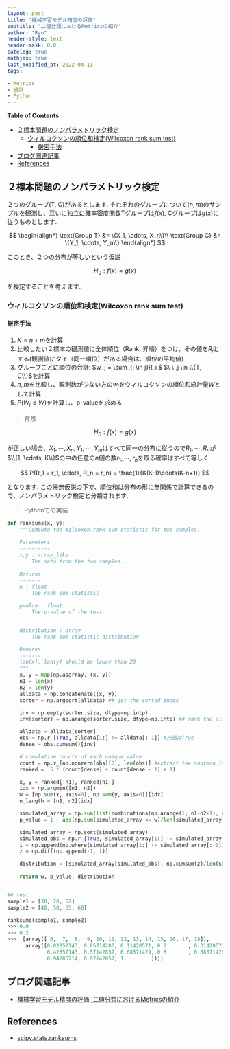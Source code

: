 ```yaml
---
layout: post
title: "機械学習モデル精度の評価"
subtitle: "二値分類におけるMetricsの紹介"
author: "Ryo"
header-style: text
header-mask: 0.0
catelog: true
mathjax: true
last_modified_at: 2022-04-11
tags:

- Metrics
- 統計
- Python
---
```


**Table of Contents**
<!-- START doctoc generated TOC please keep comment here to allow auto update -->
<!-- DON'T EDIT THIS SECTION, INSTEAD RE-RUN doctoc TO UPDATE -->

- [２標本問題のノンパラメトリック検定](#%EF%BC%92%E6%A8%99%E6%9C%AC%E5%95%8F%E9%A1%8C%E3%81%AE%E3%83%8E%E3%83%B3%E3%83%91%E3%83%A9%E3%83%A1%E3%83%88%E3%83%AA%E3%83%83%E3%82%AF%E6%A4%9C%E5%AE%9A)
  - [ウィルコクソンの順位和検定(Wilcoxon rank sum test)](#%E3%82%A6%E3%82%A3%E3%83%AB%E3%82%B3%E3%82%AF%E3%82%BD%E3%83%B3%E3%81%AE%E9%A0%86%E4%BD%8D%E5%92%8C%E6%A4%9C%E5%AE%9Awilcoxon-rank-sum-test)
    - [厳密手法](#%E5%8E%B3%E5%AF%86%E6%89%8B%E6%B3%95)
- [ブログ関連記事](#%E3%83%96%E3%83%AD%E3%82%B0%E9%96%A2%E9%80%A3%E8%A8%98%E4%BA%8B)
- [References](#references)

<!-- END doctoc generated TOC please keep comment here to allow auto update -->

## ２標本問題のノンパラメトリック検定

２つのグループ(T, C)があるとします. 
それぞれのグループについて$(n, m)$のサンプルを観測し、互いに独立に確率密度関数Tグループは$f(x)$, Cグループは$g(x)$に従うものとします.

$$
\begin{align*}
\text{Group T} &= \{X_1, \cdots, X_n\}\\
\text{Group C} &= \{Y_1, \cdots, Y_m\}
\end{align*}
$$

このとき、２つの分布が等しいという仮説

$$
H_0: f(x) = g(x)
$$

を検定することを考えます.

### ウィルコクソンの順位和検定(Wilcoxon rank sum test)

#### 厳密手法

1. $K = n + m$を計算
2. 比較したい２標本の観測値に全体順位（Rank, 昇順）をつけ、その値を$R_i$とする(観測値にタイ（同一順位）がある場合は、順位の平均値)
3. グループごとに順位の合計: $w_j = \sum_{i \in j}R_i $ $\  \ ,j \in \\{T, C\\}$を計算
4. $n, m$を比較し、観測数が少ない方の$w_j$をウィルコクソンの順位和統計量$W$として計算
5. $P(W_j \leq W)$を計算し、p-valueを求める


> 背景

$$
H_0: f(x) = g(x)
$$

が正しい場合、$X_1, \cdots, X_n, Y_1, \cdots, Y_m$はすべて同一の分布に従うので$R_1, \cdots, R_n$が
$\\{1, \cdots, K\\}$の中の任意の$n$個の数$r_1, \cdots, r_n$を取る確率はすべて等しく

$$
P(R_1 = r_1, \cdots, R_n = r_n) = \frac{1}{K(K-1)\cdots(K-n+1)}
$$

となります. この帰無仮説の下で、順位和は分布の形に無関係で計算できるので、ノンパラメトリック検定と分類されます.

> Pythonでの実装

```python
def ranksums(x, y):
    """Compute the Wilcoxon rank-sum statistic for two samples.
    
    Parameters
    ----------
    x,y : array_like
        The data from the two samples.
    
    Returns
    -------
    w : float
        The rank sum statistic 

    pvalue : float
        The p-value of the test.


    distribution : array
        The rank sum statistic distribution

    Remarks
    -------
    len(x), len(y) should be lower than 20
    """
    x, y = map(np.asarray, (x, y))
    n1 = len(x)
    n2 = len(y)
    alldata = np.concatenate((x, y))
    sorter = np.argsort(alldata) ## get the sorted index

    inv = np.empty(sorter.size, dtype=np.intp)
    inv[sorter] = np.arange(sorter.size, dtype=np.intp) ## rank the element

    alldata = alldata[sorter]
    obs = np.r_[True, alldata[1:] != alldata[:-1]] #先頭はTrue
    dense = obs.cumsum()[inv]

    # cumulative counts of each unique value
    count = np.r_[np.nonzero(obs)[0], len(obs)] #extract the nonzero index and add the length at the last
    ranked = .5 * (count[dense] + count[dense - 1] + 1)

    x, y = ranked[:n1], ranked[n1:]
    idx = np.argmin([n1, n2])
    w = [np.sum(x, axis=0), np.sum(y, axis=0)][idx]
    n_length = [n1, n2][idx]

    simulated_array = np.sum(list(combinations(np.arange(1, n1+n2+1), n_length)), axis = 1)
    p_value = 1 - abs(np.sum(simulated_array <= w)/len(simulated_array) -.5) * 2

    simulated_array = np.sort(simulated_array)
    simulated_obs = np.r_[True, simulated_array[1:] != simulated_array[:-1]]
    i = np.append(np.where(simulated_array[1:] != simulated_array[:-1]), len(simulated_array) - 1) ## return the index
    z = np.diff(np.append(-1, i))

    distribution = [simulated_array[simulated_obs], np.cumsum(z)/len(simulated_array)]
    
    return w, p_value, distribution


## test
sample1 = [30, 20, 52]
sample2 = [40, 50, 35, 60]

ranksums(sample1, sample2)
>>> 9.0
>>> 0.2
>>>  [array([ 6,  7,  8,  9, 10, 11, 12, 13, 14, 15, 16, 17, 18]),
      array([0.02857143, 0.05714286, 0.11428571, 0.2       , 0.31428571,
             0.42857143, 0.57142857, 0.68571429, 0.8       , 0.88571429,
             0.94285714, 0.97142857, 1.        ])])
```



## ブログ関連記事

- [機械学習モデル精度の評価, 二値分類におけるMetricsの紹介](https://ryonakagami.github.io/2022/02/02/model-evaluation-01/)


## References

- [scipy.stats.ranksums](https://scipy.github.io/devdocs/reference/generated/scipy.stats.ranksums.html)